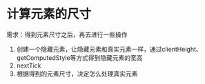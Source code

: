 # 计算元素的尺寸

需求：得到元素尺寸之后，再去进行一些操作

1. 创建一个隐藏元素，让隐藏元素和真实元素一样，通过clientHeight、getComputedStyle等方式得到隐藏元素的宽高
2. nextTick
3. 根据得到的元素尺寸，决定怎么处理真实元素